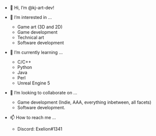 - 👋 Hi, I’m @kj-art-dev!

- 👀 I’m interested in ...
  - Game art (3D and 2D)
  - Game development
  - Technical art
  - Software development
- 🌱 I’m currently learning ...
  - C/C++
  - Python
  - Java
  - Perl
  - Unreal Engine 5
- 💞️ I’m looking to collaborate on ...
  - Game development (Indie, AAA, everything inbetween, all facets)
  - Software development.
- 📫 How to reach me ...
  - Discord: Exelion#1341

<!---
kj-art-dev/kj-art-dev is a ✨ special ✨ repository because its `README.md` (this file) appears on your GitHub profile.
You can click the Preview link to take a look at your changes.
--->
